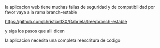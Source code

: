 la aplicacion web tiene muchas fallas de seguridad y de compatibilidad por favor vaya a la rama branch-estable


https://github.com/christian130/Gabriela/tree/branch-estable

y siga los pasos que alli dicen

la aplicacion necesita una completa reescritura de codigo
